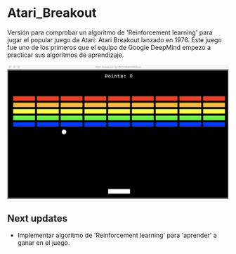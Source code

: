 # Atari_Breakout
Versión para comprobar un algoritmo de 'Reinforcement learning' para jugar el popular juego de Atari: Atari Breakout lanzado en 1976. Este juego fue uno de los primeros que el equipo de Google DeepMind empezo a practicar sus algoritmos de aprendizaje.

![Atari breakout](atari.png)

## Next updates
* Implementar algoritmo de 'Reinforcement learning' para 'aprender' a ganar en el juego.